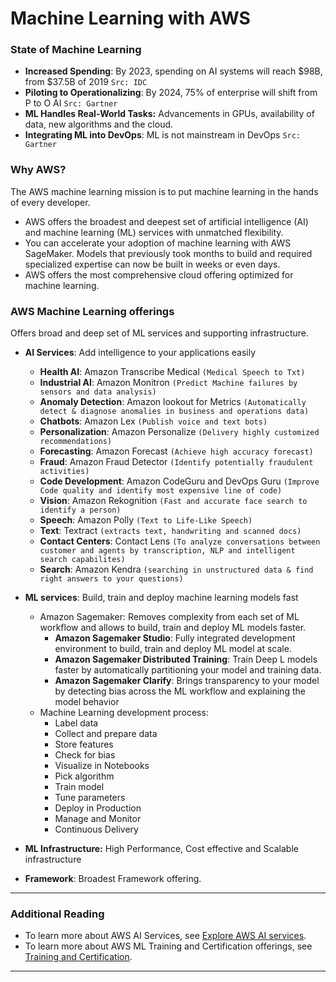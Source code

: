 ﻿# Machine Learning with AWS

### State of Machine Learning
- **Increased Spending**: By 2023, spending on AI systems will reach $98B, from $37.5B of 2019 `Src: IDC`
- **Piloting to Operationalizing**: By 2024, 75% of enterprise will shift from P to O AI `Src: Gartner`
- **ML Handles Real-World Tasks:** Advancements in GPUs, availability of data, new algorithms and the cloud. 
- **Integrating ML into DevOps**: ML is not mainstream in DevOps `Src: Gartner`

### Why AWS?

The AWS machine learning mission is to put machine learning in the hands of every developer.
-   AWS offers the broadest and deepest set of artificial intelligence (AI) and machine learning (ML) services with unmatched flexibility.
-   You can accelerate your adoption of machine learning with AWS SageMaker. Models that previously took months to build and required specialized expertise can now be built in weeks or even days.
-   AWS offers the most comprehensive cloud offering optimized for machine learning.

### AWS Machine Learning offerings
Offers broad and deep set of ML services and supporting infrastructure.

 - **AI Services**: Add intelligence to your applications easily
	- **Health AI**: Amazon Transcribe Medical `(Medical Speech to Txt)`
	- **Industrial AI**: Amazon Monitron `(Predict Machine failures by sensors and data analysis)`
	- **Anomaly Detection**: Amazon lookout for Metrics `(Automatically detect & diagnose anomalies in business and operations data)`
	- **Chatbots**: Amazon Lex `(Publish voice and text bots)`
	- **Personalization**: Amazon Personalize `(Delivery highly customized recommendations)`
	- **Forecasting**: Amazon Forecast `(Achieve high accuracy forecast)`
	- **Fraud**: Amazon Fraud Detector `(Identify potentially fraudulent activities)`
	- **Code Development**: Amazon CodeGuru and DevOps Guru `(Improve Code quality and identify most expensive line of code)` 
	- **Vision**: Amazon Rekognition `(Fast and accurate face search to identify a person)`
	- **Speech**: Amazon Polly `(Text to Life-Like Speech)`
	- **Text**: Textract `(extracts text, handwriting and scanned docs)`
	- **Contact Centers**: Contact Lens `(To analyze conversations between customer and agents by transcription, NLP and intelligent search capabilites)`
	- **Search**: Amazon Kendra `(searching in unstructured data & find right answers to your questions)`

 - **ML services**: Build, train and deploy machine learning models fast
	-  Amazon Sagemaker: Removes complexity from each set of ML workflow and allows to build, train and deploy ML models faster.
		- **Amazon Sagemaker Studio**: Fully integrated development environment to build, train and deploy ML model at scale.
		- **Amazon Sagemaker Distributed Training**: Train Deep L models faster by automatically partitioning your model and training data.
		-  **Amazon Sagemaker Clarify**: Brings transparency to your model by detecting bias across the ML workflow and explaining the model behavior 
	- Machine Learning development process:
		- Label data
		- Collect and prepare data
		- Store features
		- Check for bias
		- Visualize in Notebooks
		- Pick algorithm
		- Train model
		- Tune parameters
		- Deploy in Production
		- Manage and Monitor
		- Continuous Delivery
 - **ML Infrastructure:** High Performance, Cost effective and Scalable infrastructure 
 - **Framework**: Broadest Framework offering.

---

### Additional Reading

-   To learn more about AWS AI Services, see  [Explore AWS AI services](https://aws.amazon.com/machine-learning/ai-services/?utm_source=Udacity&utm_medium=Webpage&utm_campaign=Udacity%20AWS%20ML%20Foundations%20Course).
-   To learn more about AWS ML Training and Certification offerings, see  [Training and Certification](https://aws.amazon.com/training/?trk=ps_a134p000006vdeTAAQ&trkCampaign=GLBL-FY21-TrainCert-Combined_PaidSearch&sc_channel=PS&sc_campaign=FY21-TrainCert-Combined_PaidSearch&sc_publisher=Google&sc_category=Training%20and%20Certification&sc_country=CA&sc_geo=NAMER&sc_outcome=acq&sc_detail=aws%20training%20and%20certification&sc_content=Generic_exact&sc_matchtype=e&sc_segment=502617786875&sc_medium=TC-P%7CPS-GO%7CBrand%7CDesktop%7CAW%7CTraining%20and%20Certification%7CCombo%7CCA%7CEN%7CText%7Cxx%7CSEM%7CPMO20-00038&s_kwcid=AL!4422!3!502617786875!e!!g!!aws%20training%20and%20certification&s_kwcid=AL!4422!3!502617786875!e!!g!!aws%20training%20and%20certification&ef_id=Cj0KCQjw6-SDBhCMARIsAGbI7UjdXMChuEmUUD2-j8XnYXVklQdsT4KPqYV3lAxL3ww_fQUvs9fGmRoaAkdpEALw_wcB%3AG%3As&utm_source=Udacity&utm_medium=Webpage&utm_campaign=Udacity%20AWS%20ML%20Foundations%20Course).
 
---

